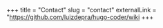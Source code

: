 +++
title = "Contact"
slug = "contact"
externalLink = "https://github.com/luizdepra/hugo-coder/wiki
+++
